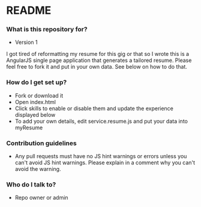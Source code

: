 # README #

### What is this repository for? ###

* Version 1

I got tired of reformatting my resume for this gig or that so I wrote this is a AngularJS single page application that generates a tailored resume.  Please feel free to fork it and put in your own data.  See below on how to do that.

### How do I get set up? ###

* Fork or download it
* Open index.html
* Click skills to enable or disable them and update the experience displayed below
* To add your own details, edit service.resume.js and put your data into myResume

### Contribution guidelines ###

* Any pull requests must have no JS hint warnings or errors unless you can't avoid JS hint warnings.  Please explain in a comment why you can't avoid the warning.

### Who do I talk to? ###

* Repo owner or admin
